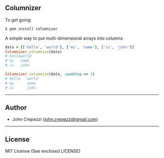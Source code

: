## Columnizer

To get going:

``` bash
$ gem install columnizer
```

A simple way to put multi-dimensional arrays into columns

``` ruby
data = [['hello', 'world'], ['my', 'name'], ['is', 'john']]
Columnizer.columnize(data)
# helloworld
# my   name
# is   john

Columnizer.columnize(data, :padding => 3)
# hello   world
# my      name
# is      john
```

---

## Author

* John Crepezzi (john.crepezzi@gmail.com)

---

## License

MIT License (See enclosed LICENSE)
